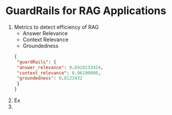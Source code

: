 # GuardRails for RAG Applications
1. Metrics to detect efficiency of RAG
   - Answer Relevance
   - Context Relevance
   - Groundedness
   ```json
   {
    "guardRails": {
    "answer_relevance": 0.6918233424,
    "context_relevance": 0.96190000,
    "groundedness": 0.8123432
    }
   }
    ```
2. Ex
3. 